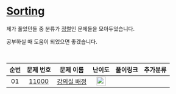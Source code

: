 # [Sorting](https://solved.ac/problems/tags/sorting)

제가 풀었던들 중 분류가 [정렬](https://solved.ac/problems/tags/sorting)인 문제들을 모아두었습니다.

공부하실 때 도움이 되었으면 좋겠습니다.

<br>

|순번|문제 번호|문제 이름|난이도|풀이링크|추가분류|
|:--:|:-------:|:------:|:----:|:---|:------:|
| 01 | [11000](https://www.acmicpc.net/problem/11000) | [강의실 배정](https://www.acmicpc.net/problem/11000) | <img height='24px' src="https://d2gd6pc034wcta.cloudfront.net/tier/11.svg"/> | | |
